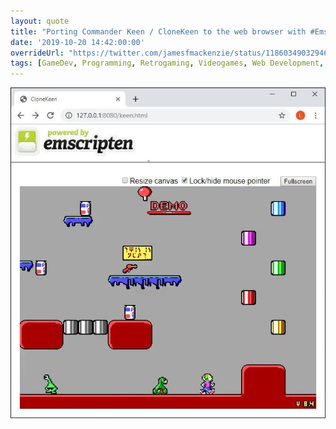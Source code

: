 ```yaml
---
layout: quote
title: "Porting Commander Keen / CloneKeen to the web browser with #Emscripten. Great progress so far! #retrogaming #retrocomputing"
date: '2019-10-20 14:42:00:00'
overrideUrl: "https://twitter.com/jamesfmackenzie/status/1186034903294644224?s=21"
tags: [GameDev, Programming, Retrogaming, Videogames, Web Development, Tweets, Emscripten, WebAssembly]
---
```


![](/img/posts/commander-keen-emscripten.jpg)


